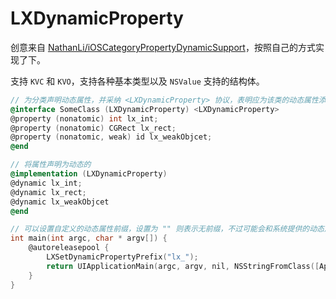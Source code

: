 # LXDynamicProperty

创意来自 [NathanLi/iOSCategoryPropertyDynamicSupport](https://github.com/NathanLi/iOSCategoryPropertyDynamicSupport)，按照自己的方式实现了下。

支持 `KVC` 和 `KVO`，支持各种基本类型以及 `NSValue` 支持的结构体。

```objective-c
// 为分类声明动态属性，并采纳 <LXDynamicProperty> 协议，表明应为该类的动态属性添加实现
@interface SomeClass (LXDynamicProperty) <LXDynamicProperty> 
@property (nonatomic) int lx_int;
@property (nonatomic) CGRect lx_rect;
@property (nonatomic, weak) id lx_weakObjcet;
@end
```

```objective-c
// 将属性声明为动态的
@implementation (LXDynamicProperty)
@dynamic lx_int;
@dynamic lx_rect;
@dynamic lx_weakObjcet
@end
```

```objective-c
// 可以设置自定义的动态属性前缀，设置为 "" 则表示无前缀，不过可能会和系统提供的动态属性冲突
int main(int argc, char * argv[]) {
    @autoreleasepool {
        LXSetDynamicPropertyPrefix("lx_");
        return UIApplicationMain(argc, argv, nil, NSStringFromClass([AppDelegate class]));
    }
}
```
